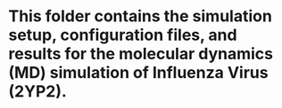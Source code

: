 # This folder contains the simulation setup, configuration files, and results for the molecular dynamics (MD) simulation of Influenza Virus (2YP2).
